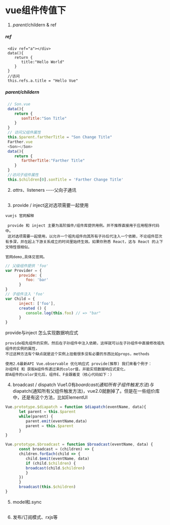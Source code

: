 # vue组件传值下

   1. $parent/$childern & ref
   ##### ref
   ```vue
    <div ref="a"></div>
    data(){
       return {
          title:"Hello World"
       }
    }
    //访问
    this.refs.a.title = "Hello Vue"
   ```
   #####  $parent/$childern
   ```javascript
    // Son.vue
    data(){
       return {
          sonTitle:"Son Title"
       }
    }
    // 访问父组件属性
    this.$parent.fartherTitle = "Son Change Title"
    Farther.vue
    <Son></Son>
    data(){
       return {
          fartherTitle:"Farther Title"
       }
    }
    //访问子组件属性
    this.$children[0].sonTitle = 'Farther Change Title'
   ```
   2. $attrs、$listeners ----父向子通讯
   ```

   ```
   3. provide / inject这对选项需要一起使用

    vuejs 官网解释
   ```
    provide 和 inject 主要为高阶插件/组件库提供用例。并不推荐直接用于应用程序代码中。
    这对选项需要一起使用，以允许一个祖先组件向其所有子孙后代注入一个依赖，不论组件层次有多深，并在起上下游关系成立的时间里始终生效。如果你熟悉 React，这与 React 的上下文特性很相似。
   ```
    官网demo,具体见官网。
   ```javascript
   // 父级组件提供 'foo'
   var Provider = {
         provide: {
            foo: 'bar'
         }
   }
   // 子组件注入 'foo'
   var Child = {
         inject: ['foo'],
         created () {
            console.log(this.foo) // => "bar"
         }
   }
   ```
   provide与inject 怎么实现数据响应式
   ```
   provide祖先组件的实例，然后在子孙组件中注入依赖，这样就可以在子孙组件中直接修改祖先组件的实例的属性，
   不过这种方法有个缺点就是这个实例上挂载很多没有必要的东西比如props，methods
   ```
   ```
   使用2.6最新API Vue.observable 优化响应式 provide(推荐) 我们来看个例子：
   孙组件E 和 获取A组件传递过来的color值，并能实现数据响应式变化，
   即A组件的color变化后，组件E、F会跟着变（核心代码如下：）
   ```
   4. broadcast / dispatch
      Vue1.0有$boardcast(通知所有子组件触发方法)与$diapatch(通知所有父组件触发方法)，vue2.0就删掉了。但是在一些组价库中，还是有这个方法，比如ElementUI
   ```javascript
   Vue.prototype.$diapatch = function $diapatch(eventName, data){
         let parent = this.$parent
         while(parent) {
            parent.emit(eventName,data)
            parent = this.$parent
         }
   }
   ```
   ```javascript
   Vue.prototype.$broadcast = function $broadcast(eventName, data) {
         const broadcast = (children) => {
         children.forEach(child => {
            child.$emit(eventName, data)
            if (child.$children) {
            broadcast(child.$children)
            }
         })
         }
         broadcast(this.$children)
   }
   ```
   5. model和.sync
   ```

   ```
   6. 发布/订阅模式、rxjs等
